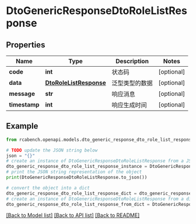# DtoGenericResponseDtoRoleListResponse


## Properties

Name | Type | Description | Notes
------------ | ------------- | ------------- | -------------
**code** | **int** | 状态码 | [optional] 
**data** | [**DtoRoleListResponse**](DtoRoleListResponse.md) | 泛型类型的数据 | [optional] 
**message** | **str** | 响应消息 | [optional] 
**timestamp** | **int** | 响应生成时间 | [optional] 

## Example

```python
from rcabench.openapi.models.dto_generic_response_dto_role_list_response import DtoGenericResponseDtoRoleListResponse

# TODO update the JSON string below
json = "{}"
# create an instance of DtoGenericResponseDtoRoleListResponse from a JSON string
dto_generic_response_dto_role_list_response_instance = DtoGenericResponseDtoRoleListResponse.from_json(json)
# print the JSON string representation of the object
print(DtoGenericResponseDtoRoleListResponse.to_json())

# convert the object into a dict
dto_generic_response_dto_role_list_response_dict = dto_generic_response_dto_role_list_response_instance.to_dict()
# create an instance of DtoGenericResponseDtoRoleListResponse from a dict
dto_generic_response_dto_role_list_response_from_dict = DtoGenericResponseDtoRoleListResponse.from_dict(dto_generic_response_dto_role_list_response_dict)
```
[[Back to Model list]](../README.md#documentation-for-models) [[Back to API list]](../README.md#documentation-for-api-endpoints) [[Back to README]](../README.md)


